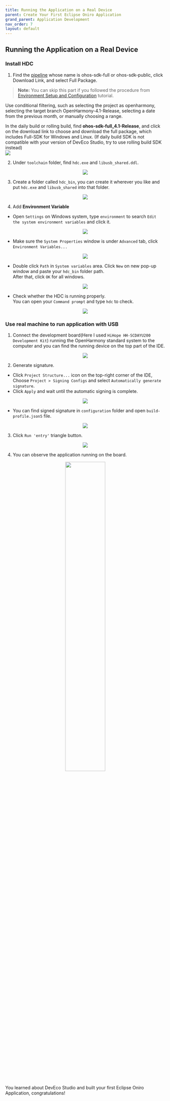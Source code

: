 ```yaml
---
title: Running the Application on a Real Device
parent: Create Your First Eclipse Oniro Application
grand_parent: Application Development
nav_order: 7
layout: default
---
```


## Running the Application on a Real Device
### Install HDC  
1. Find the [pipeline](https://ci.openharmony.cn/workbench/cicd/dailybuild/dailylist) whose name is ohos-sdk-full or ohos-sdk-public, click Download Link, and select Full Package.

>**Note:**
You can skip this part if you followed the procedure from [Environment Setup and Configuration](/application-development/environment-setup-config) tutorial. 

Use conditional filtering, such as selecting the project as openharmony, selecting the target branch OpenHarmony-4.1-Release, selecting a date from the previous month, or manually choosing a range.  
   
In the daily build or rolling build, find **ohos-sdk-full_4.1-Release**, and click on the download link to choose and download the full package, which includes Full-SDK for Windows and Linux.  (If daily build SDK is not compatible with your version of DevEco Studio, try to use rolling build SDK instead)  
<img src='./images/image39.png'>  

2. Under `toolchain` folder, find `hdc.exe` and `libusb_shared.ddl`.
<div style="text-align:center">
    <img src='./images/image29.png'>
</div> 

3. Create a folder called `hdc_bin`, you can create it wherever you like and put `hdc.exe` and `libusb_shared` into that folder.
<div style="text-align:center">
    <img src='./images/image30.png'>
</div> 

4. Add **Environment Variable**
- Open `Settings` on Windows system, type `environment` to search `Edit the system environment variables` and click it.
<div style="text-align:center">
    <img src='./images/image31.png'>
</div> 

- Make sure the `System Properties` window is under `Advanced` tab, click `Environment Variables...`
<div style="text-align:center">
    <img src='./images/image32.png'>
</div> 

- Double click `Path` in `System variables` area. Click `New` on new pop-up window and paste your `hdc_bin` folder path.  
After that, click `OK` for all windows. 
<div style="text-align:center">
    <img src='./images/image33.png'>
</div> 

- Check whether the HDC is running properly.  
You can open your `Command prompt` and type `hdc` to check.
<div style="text-align:center">
    <img src='./images/image34.png'>
</div> 

### Use real machine to run application with USB  
1. Connect the development board(Here I used `HiHope HH-SCDAYU200 Development Kit`) running the OpenHarmony standard system to the computer and you can find the running device on the top part of the IDE.
<div style="text-align:center">
    <img src='./images/image36.png'>
</div> 

2. Generate signature. 
- Click `Project Structure...` icon on the top-right corner of the IDE, Choose `Project > Signing Configs` and select `Automatically generate signature`. 
- Click `Apply` and wait until the automatic signing is complete.
<div style="text-align:center">
    <img src='./images/image28.png'>
</div> 

- You can find signed signature in `configuration` folder and open `build-profile.json5` file.

<div style="text-align:center">
    <img src='./images/image35.png'>
</div> 

3. Click `Run 'entry'` triangle button.
<div style="text-align:center">
    <img src='./images/image37.png'>
</div> 

4. You can observe the application running on the board.
<div style="text-align:center">
    <img src='./images/image38.png' width="50%">
</div> 

You learned about DevEco Studio and built your first Eclipse Oniro Application, congratulations!